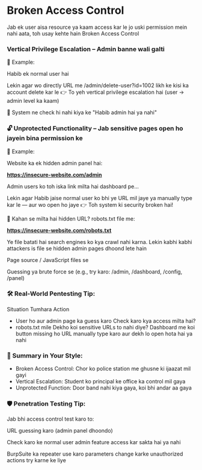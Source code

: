 # Broken Access Control
Jab ek user aisa resource ya kaam access kar le jo uski permission mein nahi aata, toh usay kehte hain Broken Access Control

### Vertical Privilege Escalation – Admin banne wali galti
📌 Example:

Habib ek normal user hai

Lekin agar wo directly URL me /admin/delete-user?id=1002 likh ke kisi ka account delete kar le
👉 To yeh vertical privilege escalation hai (user → admin level ka kaam)

🔐 System ne check hi nahi kiya ke "Habib admin hai ya nahi"

### 🔓 Unprotected Functionality – Jab sensitive pages open ho jayein bina permission ke
📌 Example:

Website ka ek hidden admin panel hai:

**https://insecure-website.com/admin**

Admin users ko toh iska link milta hai dashboard pe...

Lekin agar Habib jaise normal user ko bhi ye URL mil jaye ya manually type kar le — aur wo open ho jaye
👉 Toh system ki security broken hai!

📁 Kahan se milta hai hidden URL?
robots.txt file me:

**https://insecure-website.com/robots.txt**

Ye file batati hai search engines ko kya crawl nahi karna.
Lekin kabhi kabhi attackers is file se hidden admin pages dhoond lete hain

Page source / JavaScript files se

Guessing ya brute force se
(e.g., try karo: /admin, /dashboard, /config, /panel)

### 🛠️ Real-World Pentesting Tip:
Situation	Tumhara Action

- User ho aur admin page ka guess karo	Check karo kya access milta hai?
- robots.txt mile	Dekho koi sensitive URLs to nahi diye?
Dashboard me koi button missing ho	URL manually type karo aur dekh lo open hota hai ya nahi

### 🧠 Summary in Your Style:
- Broken Access Control:	Chor ko police station me ghusne ki ijaazat mil gayi
- Vertical Escalation:	Student ko principal ke office ka control mil gaya
- Unprotected Function:	Door band nahi kiya gaya, koi bhi andar aa gaya

### 🛡️ Penetration Testing Tip:
Jab bhi access control test karo to:

URL guessing karo (admin panel dhoondo)

Check karo ke normal user admin feature access kar sakta hai ya nahi

BurpSuite ka repeater use karo parameters change karke unauthorized actions try karne ke liye
